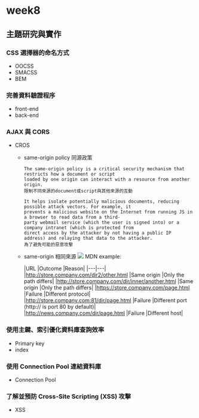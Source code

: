 # week8
## 主題研究與實作
### CSS 選擇器的命名⽅式
* OOCSS
* SMACSS
* BEM
### 完善資料驗證程序
* front-end
* back-end
### AJAX 與 CORS
* CROS
  * same-origin policy 同源政策
    ```
    The same-origin policy is a critical security mechanism that restricts how a document or script 
    loaded by one origin can interact with a resource from another origin.
    限制不同來源的document或script與其他來源的互動
    ```
    ```
    It helps isolate potentially malicious documents, reducing possible attack vectors. For example, it 
    prevents a malicious website on the Internet from running JS in a browser to read data from a third-
    party webmail service (which the user is signed into) or a company intranet (which is protected from 
    direct access by the attacker by not having a public IP address) and relaying that data to the attacker.
    為了避免可能的惡意攻擊
    ```
  * same-origin 相同來源
    ![](https://www.appsecmonkey.com/_next/image?url=%2Fstatic%2Fimages%2Fsame-origin-policy%2Ffigure-1.jpg&w=1920&q=75)
    MDN example:
    
    |URL 	|Outcome 	|Reason|
    |---|---|
    |http://store.company.com/dir2/other.html 	|Same origin 	|Only the path differs|
    |http://store.company.com/dir/inner/another.html 	|Same origin 	|Only the path differs|
    |https://store.company.com/page.html 	|Failure 	|Different protocol|
    |http://store.company.com:81/dir/page.html 	|Failure 	|Different port (http:// is port 80 by default)|
    |http://news.company.com/dir/page.html 	|Failure 	|Different host|
    
### 使⽤主鍵、索引優化資料庫查詢效率
* Primary key
* index
### 使⽤ Connection Pool 連結資料庫
* Connection Pool
### 了解並預防 Cross-Site Scripting (XSS) 攻擊
* XSS
